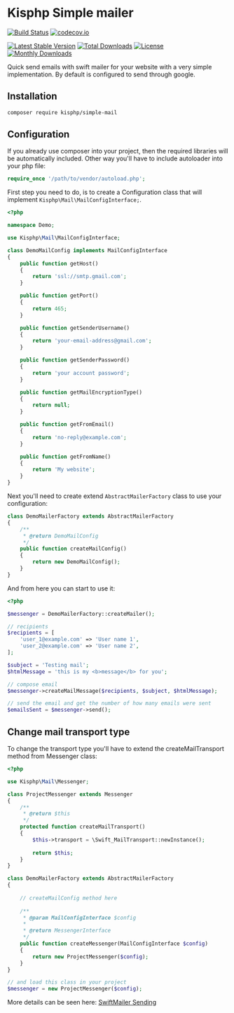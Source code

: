 # Kisphp Simple mailer

[![Build Status](https://travis-ci.org/kisphp/simple-mail.svg?branch=master)](https://travis-ci.org/kisphp/simple-mail)
[![codecov.io](https://codecov.io/github/kisphp/simple-mail/coverage.svg?branch=master)](https://codecov.io/github/kisphp/simple-mail?branch=master)

[![Latest Stable Version](https://poser.pugx.org/kisphp/simple-mail/v/stable)](https://packagist.org/packages/kisphp/simple-mail)
[![Total Downloads](https://poser.pugx.org/kisphp/simple-mail/downloads)](https://packagist.org/packages/kisphp/simple-mail)
[![License](https://poser.pugx.org/kisphp/simple-mail/license)](https://packagist.org/packages/kisphp/simple-mail)
[![Monthly Downloads](https://poser.pugx.org/kisphp/simple-mail/d/monthly)](https://packagist.org/packages/kisphp/simple-mail)

Quick send emails with swift mailer for your website with a very simple implementation.
By default is configured to send through google.


## Installation

```bash
composer require kisphp/simple-mail
```

## Configuration

If you already use composer into your project, then the required libraries will be automatically included.
Other way you'll have to include autoloader into your php file:

```php
require_once '/path/to/vendor/autoload.php';
```

First step you need to do, is to create a Configuration class that will implement `Kisphp\Mail\MailConfigInterface;`.

```php
<?php

namespace Demo;

use Kisphp\Mail\MailConfigInterface;

class DemoMailConfig implements MailConfigInterface
{
    public function getHost()
    {
        return 'ssl://smtp.gmail.com';
    }

    public function getPort()
    {
        return 465;
    }

    public function getSenderUsername()
    {
        return 'your-email-address@gmail.com';
    }

    public function getSenderPassword()
    {
        return 'your account password';
    }

    public function getMailEncryptionType()
    {
        return null;
    }

    public function getFromEmail()
    {
        return 'no-reply@example.com';
    }

    public function getFromName()
    {
        return 'My website';
    }
}
```

Next you'll need to create extend `AbstractMailerFactory` class to use your configuration:

```php
class DemoMailerFactory extends AbstractMailerFactory
{
    /**
     * @return DemoMailConfig
     */
    public function createMailConfig()
    {
        return new DemoMailConfig();
    }
}
```

And from here you can start to use it:

```php
<?php

$messenger = DemoMailerFactory::createMailer();

// recipients
$recipients = [
    'user_1@example.com' => 'User name 1',
    'user_2@example.com' => 'User name 2',
];

$subject = 'Testing mail';
$htmlMessage = 'this is my <b>message</b> for you';

// compose email
$messenger->createMailMessage($recipients, $subject, $htmlMessage);

// send the email and get the number of how many emails were sent
$emailsSent = $messenger->send();

```

## Change mail transport type

To change the transport type you'll have to extend the createMailTransport method from Messenger class:

```php
<?php

use Kisphp\Mail\Messenger;

class ProjectMessenger extends Messenger
{
    /**
     * @return $this
     */
    protected function createMailTransport()
    {
        $this->transport = \Swift_MailTransport::newInstance();
        
        return $this;
    }
}

class DemoMailerFactory extends AbstractMailerFactory
{
    
    // createMailConfig method here
    
    /**
     * @param MailConfigInterface $config
     *
     * @return MessengerInterface
     */
    public function createMessenger(MailConfigInterface $config)
    {
        return new ProjectMessenger($config);
    }
}

// and load this class in your project
$messenger = new ProjectMessenger($config);

```

More details can be seen here: [SwiftMailer Sending](http://swiftmailer.org/docs/sending.html)
